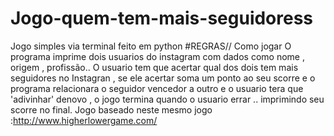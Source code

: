 # Jogo-quem-tem-mais-seguidoress
  Jogo simples via terminal  feito em python    #REGRAS// Como jogar   O programa  imprime dois usuarios do instagram com dados como nome , origem , profissão..   O usuario tem que  acertar qual dos dois tem mais seguidores no Instagran ,   se ele acertar soma um ponto ao seu scorre e o programa relacionara o seguidor vencedor a outro  e o usuario tera que 'adivinhar' denovo , o jogo termina quando o usuario errar .. imprimindo seu scorre no final.     Jogo baseado neste mesmo jogo :http://www.higherlowergame.com/
